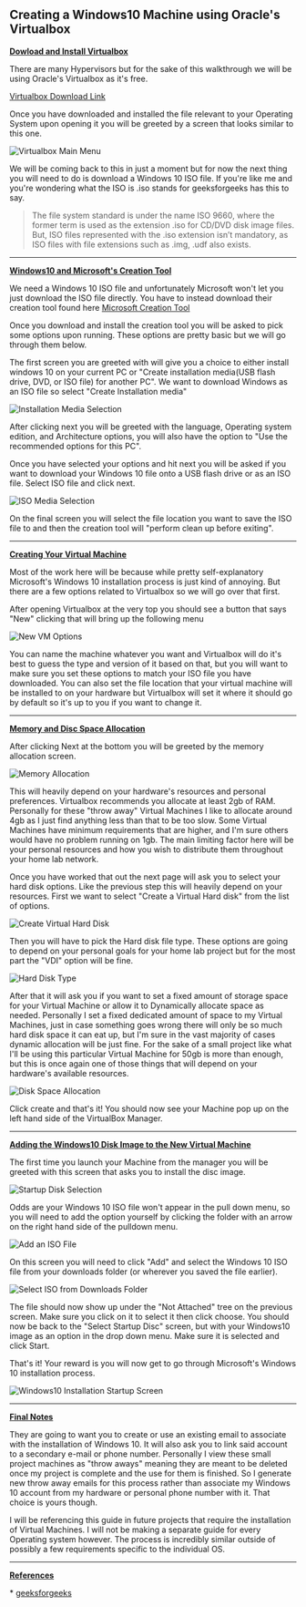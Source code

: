 ## **Creating a Windows10 Machine using Oracle's Virtualbox**




<ins>**Dowload and Install Virtualbox**</ins>

There are many Hypervisors but for the sake of this walkthrough we will be using Oracle's Virtualbox as it's free. 

[Virtualbox Download Link](https://www.oracle.com/virtualization/technologies/vm/downloads/virtualbox-downloads.html)

Once you have downloaded and installed the file relevant to your Operating System upon opening it you will be greeted by a screen that looks similar to this one.

![Virtualbox Main Menu](/docs/assets/images/winvm1022/Vm01.png)

We will be coming back to this in just a moment but for now the next thing you will need to do is download a Windows 10 ISO file. If you're like me and you're wondering what the ISO is .iso stands for geeksforgeeks has this to say. 

  >The file system standard is under the name ISO 9660, where the former term is used as the extension .iso for CD/DVD disk image files. But, ISO files represented with the .iso extension isn’t mandatory, as ISO files with file extensions such as .img, .udf also exists.



---

<ins>**Windows10 and Microsoft's Creation Tool**</ins>

We need a Windows 10 ISO file and unfortunately Microsoft won't let you just download the ISO file directly. You have to instead download their creation tool found here 
[Microsoft Creation Tool](https://www.microsoft.com/en-us/software-download/windows10) 

Once you download and install the creation tool you will be asked to pick some options upon running. These options are pretty basic but we will go through them below. 

The first screen you are greeted with will give you a choice to either install windows 10 on your current PC or "Create installation media(USB flash drive, DVD, or ISO file) for another PC". We want to download Windows as an ISO file so select "Create Installation media"

![Installation Media Selection](/docs/assets/images/winvm1022/VM02.png)

After clicking next you will be greeted with the language, Operating system edition, and Architecture options, you will also have the option to "Use the recommended options for this PC".  

Once you have selected your options and hit next you will be asked if you want to  download your Windows 10 file onto a  USB flash drive or as an ISO file. Select ISO file and click next.

![ISO Media Selection](/docs/assets/images/winvm1022/vm03.png)

On the final screen you will select the file location you want to save the ISO file to and then the creation tool will "perform clean up before exiting". 



---

<ins>**Creating Your Virtual Machine**</ins>

Most of the work here will be because while pretty self-explanatory Microsoft's Windows 10 installation process is just kind of annoying. But there are a few options related to Virtualbox so we will go over that first. 

After opening Virtualbox at the very top you should see a button that says "New" clicking that will bring up the following menu 

![New VM Options](/docs/assets/images/winvm1022/vm04.png)

You can name the machine whatever you want and Virtualbox will do it's best to guess the type and version of it based on that, but you will want to make sure you set these options to match your ISO file you have downloaded. You can also set the file location that your virtual machine will be installed to on your hardware but Virtualbox will set it where it should go by default so it's up to you if you want to change it.



---

<ins>**Memory and Disc Space Allocation**</ins>

After clicking Next at the bottom you will be greeted by the memory allocation screen. 

![Memory Allocation](/docs/assets/images/winvm1022/vm05.png)

This will heavily depend on your hardware's resources and personal preferences. Virtualbox recommends you allocate at least 2gb of RAM. Personally for these "throw away" Virtual Machines I like to allocate around 4gb as I just find anything less than that to be too slow. Some Virtual Machines have minimum requirements that are higher, and I'm sure others would have no problem running on 1gb. The main limiting factor here will be your personal resources and how you wish to distribute them throughout your home lab network.  

Once you have worked that out the next page will ask you to select your hard disk options. Like the previous step this will heavily depend on your resources. First we want to select "Create a Virtual Hard disk" from the list of options.

![Create Virtual Hard Disk](/docs/assets/images/winvm1022/vm06.png)

Then you will have to pick the Hard disk file type. These options are going to depend on your personal goals for your home lab project but for the most part the "VDI" option will be fine. 

![Hard Disk Type](/docs/assets/images/winvm1022/vm07.png)

After that it will ask you if you want to set a fixed amount of storage space for your Virtual Machine or allow it to Dynamically allocate space as needed. Personally I set a fixed dedicated amount of space to my Virtual Machines, just in case something goes wrong there will only be so much hard disk space it can eat up, but I'm sure in the vast majority of cases dynamic allocation will be just fine. For the sake of a small project like what I'll be using this particular Virtual Machine for 50gb is more than enough, but this is once again one of those things that will depend on your hardware's available resources. 

![Disk Space Allocation](/docs/assets/images/winvm1022/vm08.png)

Click create and that's it! You should now see your Machine pop up on the left hand side of the VirtualBox Manager. 



---

<ins>**Adding the Windows10 Disk Image to the New Virtual Machine**</ins>

The first time you launch your Machine from the manager you will be greeted with this screen that asks you to install the disc image.

![Startup Disk Selection](/docs/assets/images/winvm1022/vm09.png)

Odds are your Windows 10 ISO file won't appear in the pull down menu, so you will need to add the option yourself by clicking the folder with an arrow on the right hand side of the pulldown menu.

![Add an ISO File](/docs/assets/images/winvm1022/vm10.png)

On this screen you will need to click "Add" and select the Windows 10 ISO file from your downloads folder (or wherever you saved the file earlier). 

![Select ISO from Downloads Folder](/docs/assets/images/winvm1022/vm11.png)

The file should now show up under the "Not Attached" tree on the previous screen. Make sure you click on it to select it then click choose. You should now be back to the "Select Startup Disc" screen, but with your Windows10 image as an option in the drop down menu. Make sure it is selected and click Start. 

That's it! Your reward is you will now get to go through Microsoft's Windows 10 installation process.

![Windows10 Installation Startup Screen](/docs/assets/images/winvm1022/vm12.png)



---

<ins>**Final Notes**</ins>

They are going to want you to create or use an existing email to associate with the installation of Windows 10. It will also ask you to link said account to a secondary e-mail or phone number. Personally I view these small project machines as "throw aways" meaning they are meant to be deleted once my project is complete and the use for them is finished. So I generate new throw away emails for this process rather than associate my Windows 10 account from my hardware or personal phone number with it. That choice is yours though. 

I will be referencing this guide in future projects that require the installation of Virtual Machines. I will not be making a separate guide for every Operating system however. The process is incredibly similar outside of possibly a few requirements specific to the individual OS.



---

<ins>**References**</ins>

\* [geeksforgeeks](https://www.geeksforgeeks.org/iso-full-form/)

